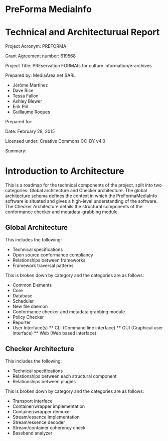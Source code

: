 # PreForma MediaInfo
# Technical and Architecturual Report

Project Acronym: PREFORMA

Grant Agreement number: 619568

Project Title: PREservation FORMAts for culture information/e-archives

Prepared by: MediaArea.net SARL

  - Jérôme Martinez
  - Dave Rice
  - Tessa Fallon
  - Ashley Blewer
  - Erik Piil
  - Guillaume Roques

Prepared for:

Date: February 28, 2015

Licensed under: Creative Commons CC-BY v4.0

Summary: 

<!-- toc -->

# Introduction to Architecture

This is a roadmap for the technical components of the project, split into two categories: Global architecture and Checker architecture. The global architecture schema defines the context in which the PreFormaMediaInfo software is situated and gives a high-level understanding of the software. The Checker Architecture details the structural components of the conformance checker and metadata-grabbing module.

## Global Architecture

This includes the following:

* Technical specifications
* Open source conformance compliancy
* Relationships between frameworks
* Framework traversal patterns

This is broken down by category and the categories are as follows:

* Common Elements
* Core
* Database
* Scheduler
* New file daemon
* Conformance checker and metadata grabbing module
* Policy Checker
* Reporter
* User Interface(s)
** CLI (Command line interface)
** GUI (Graphical user interface)
** Web (Web based interface)

## Checker Architecture

This includes the following:

* Technical specifications
* Relationships between each structural component
* Relationships between plugins

This is broken down by category and the categories are as follows:

* Transport interface
* Container/wrapper implementation
* Container/wrapper demuxer
* Stream/essence implementation
* Stream/essence decoder
* Stream/container coherency check
* Baseband analyzer
